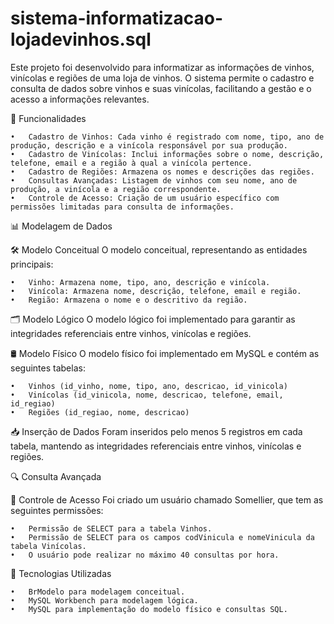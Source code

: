 # sistema-informatizacao-lojadevinhos.sql
Este projeto foi desenvolvido para informatizar as informações de vinhos, vinícolas e regiões de uma loja de vinhos. O sistema permite o cadastro e consulta de dados sobre vinhos e suas vinícolas, facilitando a gestão e o acesso a informações relevantes.

🎯 Funcionalidades

	•	Cadastro de Vinhos: Cada vinho é registrado com nome, tipo, ano de produção, descrição e a vinícola responsável por sua produção.
	•	Cadastro de Vinícolas: Inclui informações sobre o nome, descrição, telefone, email e a região à qual a vinícola pertence.
	•	Cadastro de Regiões: Armazena os nomes e descrições das regiões.
	•	Consultas Avançadas: Listagem de vinhos com seu nome, ano de produção, a vinícola e a região correspondente.
	•	Controle de Acesso: Criação de um usuário específico com permissões limitadas para consulta de informações.

📊 Modelagem de Dados

🛠 Modelo Conceitual
O modelo conceitual, representando as entidades principais:

	•	Vinho: Armazena nome, tipo, ano, descrição e vinícola.
	•	Vinícola: Armazena nome, descrição, telefone, email e região.
	•	Região: Armazena o nome e o descritivo da região.

🗂 Modelo Lógico
O modelo lógico foi implementado para garantir as integridades referenciais entre vinhos, vinícolas e regiões.

🛢 Modelo Físico
O modelo físico foi implementado em MySQL e contém as seguintes tabelas:

	•	Vinhos (id_vinho, nome, tipo, ano, descricao, id_vinicola)
	•	Vinícolas (id_vinicola, nome, descricao, telefone, email, id_regiao)
	•	Regiões (id_regiao, nome, descricao)

📥 Inserção de Dados
Foram inseridos pelo menos 5 registros em cada tabela, mantendo as integridades referenciais entre vinhos, vinícolas e regiões.

🔍 Consulta Avançada

🔑 Controle de Acesso
Foi criado um usuário chamado Somellier, que tem as seguintes permissões:

	•	Permissão de SELECT para a tabela Vinhos.
	•	Permissão de SELECT para os campos codVinicula e nomeVinicula da tabela Vinícolas.
	•	O usuário pode realizar no máximo 40 consultas por hora.

 🚀 Tecnologias Utilizadas

	•	BrModelo para modelagem conceitual.
	•	MySQL Workbench para modelagem lógica.
	•	MySQL para implementação do modelo físico e consultas SQL.
